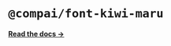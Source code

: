 # `@compai/font-kiwi-maru`

[**Read the docs &rarr;**](https://components.ai/docs/typefaces/kiwi-maru)
